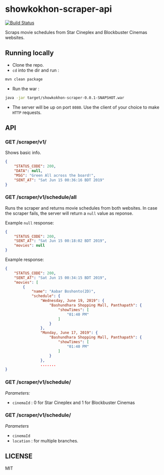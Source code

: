 # showkokhon-scraper-api
[![Build Status](https://travis-ci.com/ShawonAshraf/showkokhon-scraper-api.svg?branch=master)](https://travis-ci.com/ShawonAshraf/showkokhon-scraper-api)

Scraps movie schedules from Star Cineplex and Blockbuster Cinemas websites.

## Running locally
- Clone the repo.
- `cd` into the dir and run : 
```bash
mvn clean package
```
- Run the war :
```bash
java -jar target/showkokhon-scraper-0.0.1-SNAPSHOT.war
```

- The server will be up on port `8080`. Use the client of your choice to make `HTTP` requests.

## API

### GET /scraper/v1/
Shows basic info.

```json
{
    "STATUS_CODE": 200,
    "DATA": null,
    "MSG": "Green All across the board!",
    "SENT_AT": "Sat Jun 15 00:36:16 BDT 2019"
}
```

### GET /scraper/v1/schedule/all
Runs the scraper and returns movie schedules from both websites. In case the scraper fails, the server will return a `null` value as reponse.

Example `null` response:
```json
{
    "STATUS_CODE": 200,
    "SENT_AT": "Sat Jun 15 00:18:02 BDT 2019",
    "movies": null
}
```

Example response:
```json
{
    "STATUS_CODE": 200,
    "SENT_AT": "Sat Jun 15 00:34:15 BDT 2019",
    "movies": [
        {
            "name": "Aabar Boshonto(2D)",
            "schedule": {
                "Wednesday, June 19, 2019": {
                    "Bashundhara Shopping Mall, Panthapath": {
                        "showTimes": [
                            "01:40 PM"
                        ]
                    }
                },
                "Monday, June 17, 2019": {
                    "Bashundhara Shopping Mall, Panthapath": {
                        "showTimes": [
                            "01:40 PM"
                        ]
                    }
                },
                .......
}
```

### GET /scraper/v1/schedule/
_Parameters:_
- `cinemaId` : 0 for Star Cineplex and 1 for Blockbuster Cinemas


### GET /scraper/v1/schedule/
_Parameters_
- `cinemaId`
- `location` : for multiple branches.

## LICENSE
MIT